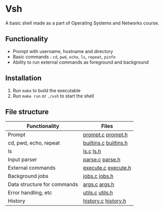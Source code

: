 # Vsh
A basic shell made as a part of Operating Systems and Networks course.

## Functionality
- Prompt with username, hostname and directory
- Basic commands : `cd`, `pwd`, `echo`, `ls`, `repeat`, `pinfo`
- Ability to run external commands as foreground and background

## Installation
1. Run `make` to build the executable
2. Run `make run` or `./vsh` to start the shell

## File structure
| Functionality |Files |
| -- | -- |
|Prompt| [prompt.c](src/prompt.c) [prompt.h](src/prompt.h)|
|cd, pwd, echo, repeat | [builtins.c](src/builtins.c) [builtins.h](src/builtins.h)|
|ls | [ls.c](src/ls.c) [ls.h](src/ls.h)|
|Input parser| [parse.c](src/parse.c) [parse.h](src/parse.h)|
|External commands|[execute.c](src/execute.c) [execute.h](src/execute.h)|
|Background jobs| [jobs.c](src/jobs.c) [jobs.h](src/jobs.h)|
|Data structure for commands| [args.c](src/args.c) [args.h](src/args.h)|
|Error handling, etc| [utils.c](src/utils.c) [utils.h](src/utils.h)|
|History | [history.c](src/history.c) [history.h](src/history.h)|

